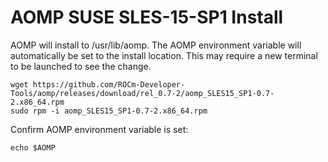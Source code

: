# AOMP SUSE SLES-15-SP1 Install 
AOMP will install to /usr/lib/aomp. The AOMP environment variable will automatically be set to the install location. This may require a new terminal to be launched to see the change.
```
wget https://github.com/ROCm-Developer-Tools/aomp/releases/download/rel_0.7-2/aomp_SLES15_SP1-0.7-2.x86_64.rpm
sudo rpm -i aomp_SLES15_SP1-0.7-2.x86_64.rpm
```
Confirm AOMP environment variable is set:
```
echo $AOMP
```
